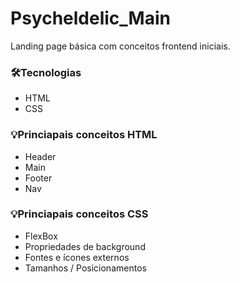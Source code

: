 # Psycheldelic_Main
Landing page básica com conceitos frontend iniciais.

### 🛠️Tecnologias
* HTML
* CSS


### 💡Princiapais conceitos HTML

* Header
* Main
* Footer
* Nav

### 💡Princiapais conceitos CSS

* FlexBox
* Propriedades de background
* Fontes e ícones externos
* Tamanhos / Posicionamentos

